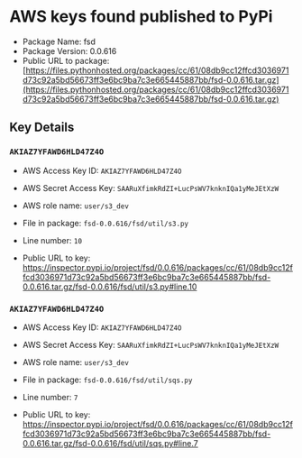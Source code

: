 # AWS keys found published to PyPi

* Package Name: fsd
* Package Version: 0.0.616
* Public URL to package: [https://files.pythonhosted.org/packages/cc/61/08db9cc12ffcd3036971d73c92a5bd56673ff3e6bc9ba7c3e665445887bb/fsd-0.0.616.tar.gz](https://files.pythonhosted.org/packages/cc/61/08db9cc12ffcd3036971d73c92a5bd56673ff3e6bc9ba7c3e665445887bb/fsd-0.0.616.tar.gz)

## Key Details

### `AKIAZ7YFAWD6HLD47Z4O`

* AWS Access Key ID: `AKIAZ7YFAWD6HLD47Z4O`
* AWS Secret Access Key: `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` 
* AWS role name: `user/s3_dev`
* File in package: `fsd-0.0.616/fsd/util/s3.py`
* Line number: `10`

* Public URL to key: https://inspector.pypi.io/project/fsd/0.0.616/packages/cc/61/08db9cc12ffcd3036971d73c92a5bd56673ff3e6bc9ba7c3e665445887bb/fsd-0.0.616.tar.gz/fsd-0.0.616/fsd/util/s3.py#line.10



### `AKIAZ7YFAWD6HLD47Z4O`

* AWS Access Key ID: `AKIAZ7YFAWD6HLD47Z4O`
* AWS Secret Access Key: `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` 
* AWS role name: `user/s3_dev`
* File in package: `fsd-0.0.616/fsd/util/sqs.py`
* Line number: `7`

* Public URL to key: https://inspector.pypi.io/project/fsd/0.0.616/packages/cc/61/08db9cc12ffcd3036971d73c92a5bd56673ff3e6bc9ba7c3e665445887bb/fsd-0.0.616.tar.gz/fsd-0.0.616/fsd/util/sqs.py#line.7


